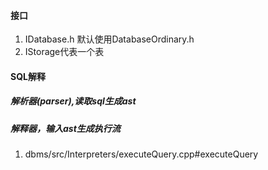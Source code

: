 #### 接口
1. IDatabase.h
默认使用DatabaseOrdinary.h
2. IStorage代表一个表



#### SQL解释

##### 解析器(parser),读取sql生成ast
##### 解释器，输入ast生成执行流


1. dbms/src/Interpreters/executeQuery.cpp#executeQuery
